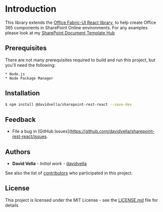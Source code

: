 # Introduction 
This library extends the [Office Fabric-UI React library](https://dev.office.com/fabric), to help create Office 365 components in SharePoint Online environments. For any examples please look at my [SharePoint Document Template Hub](https://github.com/davidvella/SharePoint-Template-Hub)

## Prerequisites

There are not many prerequisites required to build and run this project, but you'll need the following:

```
* Node.js 
* Node Package Manager
```

## Installation

```bash
$ npm install @davidvella/sharepoint-rest-react --save-dev
```

## Feedback

* File a bug in [GitHub Issues](https://github.com/davidvella/sharepoint-rest-react/issues.

## Authors

* **David Vella** - *Initial work* - [davidvella](https://github.com/davidvella)

See also the list of [contributors](https://github.com/your/project/contributors) who participated in this project.

## License

This project is licensed under the MIT License - see the [LICENSE.md](LICENSE.md) file for details